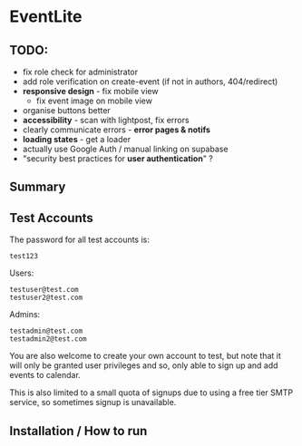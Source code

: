 # EventLite

## TODO:
- fix role check for administrator
- add role verification on create-event (if not in authors, 404/redirect)
- **responsive design** - fix mobile view
  - fix event image on mobile view
- organise buttons better
- **accessibility** - scan with lightpost, fix errors
- clearly communicate errors - **error pages & notifs**
- **loading states** - get a loader
- actually use Google Auth / manual linking on supabase
- "security best practices for **user authentication**" ?


## Summary

## Test Accounts
The password for all test accounts is:
```
test123
```

Users:
```
testuser@test.com
testuser2@test.com

```

Admins:
```
testadmin@test.com
testadmin2@test.com

```

You are also welcome to create your own account to test, but note that it will only be granted user privileges and so, only able to sign up and add events to calendar.

This is also limited to a small quota of signups due to using a free tier SMTP service, so sometimes signup is unavailable.


## Installation / How to run

